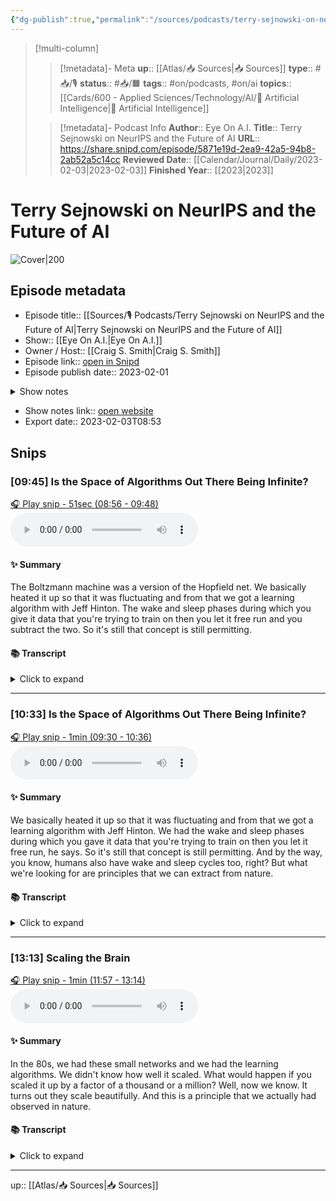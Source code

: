 ```yaml
---
{"dg-publish":true,"permalink":"/sources/podcasts/terry-sejnowski-on-neur-ips-and-the-future-of-ai/"}
---
```


> [!multi-column]
>
>> [!metadata]- Meta
>> **up**:: [[Atlas/📥 Sources\|📥 Sources]]
>> **type**:: #📥/🎙 
>> **status**:: #📥/🟧 
>> **tags**:: #on/podcasts, #on/ai
>> **topics**::  [[Cards/600 - Applied Sciences/Technology/AI/🤖 Artificial Intelligence\|🤖 Artificial Intelligence]]
>
>> [!metadata]- Podcast Info
>> **Author**:: Eye On A.I.
>> **Title**:: Terry Sejnowski on NeurIPS and the Future of AI
>> **URL**:: https://share.snipd.com/episode/5871e19d-2ea9-42a5-94b8-2ab52a5c14cc
>> **Reviewed Date**:: [[Calendar/Journal/Daily/2023-02-03\|2023-02-03]]
>> **Finished Year**:: [[2023\|2023]]

 
# Terry Sejnowski on NeurIPS and the Future of AI


![Cover|200](https://images.weserv.nl/?url=https%3A%2F%2Fssl-static.libsyn.com%2Fp%2Fassets%2Fa%2F6%2F4%2F4%2Fa644ad3cc9ac43c2%2Fpodcast-artwork-r01.jpg&w=200&h=200)


## Episode metadata
- Episode title:: [[Sources/🎙 Podcasts/Terry Sejnowski on NeurIPS and the Future of AI\|Terry Sejnowski on NeurIPS and the Future of AI]]
- Show:: [[Eye On A.I.\|Eye On A.I.]]
- Owner / Host:: [[Craig S. Smith\|Craig S. Smith]]
- Episode link:: [open in Snipd](https://share.snipd.com/episode/5871e19d-2ea9-42a5-94b8-2ab52a5c14cc)
- Episode publish date:: 2023-02-01
<details>
<summary>Show notes</summary>
> Terry Sejnowski, an AI pioneer, chairman of the NeurIPS Foundation, and co-creator of Boltzmann Machines - whose sleep-wake cycle has been repurposed in Geoff Hinton's new Forward-Forward algorithm, talks in this episode about the NeurIPS conference, and how advances in deep learning may help us understand our own brains.
</details>

- Show notes link:: [open website](https://aneyeonai.libsyn.com/terry-sejnowski-on-neurips-and-the-future-of-ai)
- Export date:: 2023-02-03T08:53


## Snips


### [09:45] Is the Space of Algorithms Out There Being Infinite?


[🎧 Play snip - 51sec️ (08:56 - 09:48)](https://share.snipd.com/snip/304bf0a3-38cc-4317-a3be-ae190c90f5d9)
<audio controls> <source src="https://dts.podtrac.com/redirect.mp3/traffic.libsyn.com/secure/aneyeonai/Terr_Sejnowski_episode.mp3?dest-id=727317#t=08:56,09:48"> </audio>


#### ✨ Summary
The Boltzmann machine was a version of the Hopfield net. We basically heated it up so that it was fluctuating and from that we got a learning algorithm with Jeff Hinton. The wake and sleep phases during which you give it data that you're trying to train on then you let it free run and you subtract the two. So it's still that concept is still permitting.


#### 📚 Transcript
<details>
<summary>Click to expand</summary>
<blockquote><b>Speaker 2</b><br/><br/>Yeah, that space of algorithms out there being infinite is something I've often wondered how you think about it or people in the field think about it particularly with regards to neuroscience and this impulse to build a model of the brain or figure out how the brain works or build an artificial analog to the brain. Do you think these algorithms as in mathematics, they exist in nature and we're discovering them or do you think that we're creating them? A little of both, like the Boltzmann machine was a version of the Hopfield net.</blockquote><br/><blockquote><b>Speaker 1</b><br/><br/>We basically heated it up so that it was fluctuating and from that we got a learning algorithm with Jeff Hinton and we had the wake and sleep phases during which you gave it data that you're trying to train on then you let it free run and you subtract the two and Jeff Hinton is coming back to that. So it's still that concept is still permitting.</blockquote>
</details>



---


### [10:33] Is the Space of Algorithms Out There Being Infinite?


[🎧 Play snip - 1min️ (09:30 - 10:36)](https://share.snipd.com/snip/4126c765-1ea2-4de1-9e46-44b4b21d7082)
<audio controls> <source src="https://dts.podtrac.com/redirect.mp3/traffic.libsyn.com/secure/aneyeonai/Terr_Sejnowski_episode.mp3?dest-id=727317#t=09:30,10:36"> </audio>


#### ✨ Summary
We basically heated it up so that it was fluctuating and from that we got a learning algorithm with Jeff Hinton. We had the wake and sleep phases during which you gave it data that you're trying to train on then you let it free run, he says. So it's still that concept is still permitting. And by the way, you know, humans also have wake and sleep cycles too, right? But what we're looking for are principles that we can extract from nature.


#### 📚 Transcript
<details>
<summary>Click to expand</summary>
<blockquote><b>Speaker 1</b><br/><br/>We basically heated it up so that it was fluctuating and from that we got a learning algorithm with Jeff Hinton and we had the wake and sleep phases during which you gave it data that you're trying to train on then you let it free run and you subtract the two and Jeff Hinton is coming back to that. So it's still that concept is still permitting. And by the way, you know, humans also have wake and sleep cycles too, right? But what we're looking for are principles that we can extract from nature and one of the principles that is probably the most important principle is this principle of scaling. So all algorithms, as you increase size of the problem, they scale with some exponent. For example, if you're doing some kind of a search and you have to compare all pairs that goes as n squared within objects that you're searching trying to find the optimal one. But the problem is that as the end gets bigger and bigger, a million, a billion, which is where we are today, then it just runs out of steam. You run out of memory. It's not practical. And most of the algorithms in traditional AI have that problem. And when we started in the 80s, we had tiny little networks.</blockquote>
</details>



---


### [13:13] Scaling the Brain


[🎧 Play snip - 1min️ (11:57 - 13:14)](https://share.snipd.com/snip/70a7c379-f304-4b13-a6af-42ae9adca1c3)
<audio controls> <source src="https://dts.podtrac.com/redirect.mp3/traffic.libsyn.com/secure/aneyeonai/Terr_Sejnowski_episode.mp3?dest-id=727317#t=11:57,13:14"> </audio>


#### ✨ Summary
In the 80s, we had these small networks and we had the learning algorithms. We didn't know how well it scaled. What would happen if you scaled it up by a factor of a thousand or a million? Well, now we know. It turns out they scale beautifully. And this is a principle that we actually had observed in nature.


#### 📚 Transcript
<details>
<summary>Click to expand</summary>
<blockquote><b>Speaker 1</b><br/><br/>And that could be applied to any problem. It's not that each domain has a separate set of rules. It's like we could learn them. And now here's what we didn't know back then. The 80s, we had these small networks and we had the learning algorithms. The same ones we have today, by the way, but we didn't know how well it scaled. What would happen if you scaled it up by a factor of a thousand or a million? Well, now we know. It turns out they scale beautifully. And this is a principle that we actually had observed in nature. If you look at the size of the cortex of different species, what you discover is that, especially in primates, more and more, the volume of the brain is devoted to the cortex, cerebral cortex that is on the outside. And in humans, it's so abundant that it gets convoluted, it gets all these folds. And so it looks like a walnut from the outside, right? That's because you need more surface area. You've got to get the same surface area and the same volume. And so how do you do that? And it's very, very rare, even in biology, because most of the other parts of the brain don't scale that way. So there's something special about cortex more is better. And that's what we've discovered about some of these neural network models that it scales linearly. That is to say, as you add more units or parameters, it scales with that number. It's not N squared, it's not N cubed, it's N.</blockquote>
</details>


---
up:: [[Atlas/📥 Sources\|📥 Sources]]
